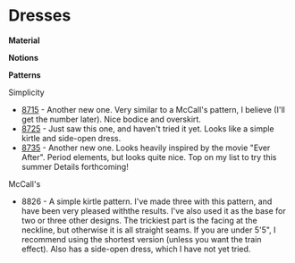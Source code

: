 # Dresses

**Material**

**Notions**

**Patterns**

Simplicity

* [8715](8715.jpg) - Another new one. Very similar to a McCall's pattern, I believe (I'll get the number later). Nice bodice and overskirt.
* [8725](8725.jpg) - Just saw this one, and haven't tried it yet. Looks like a simple kirtle and side-open dress.
* [8735](8735.jpg) - Another new one. Looks heavily inspired by the movie "Ever After". Period elements, but looks quite nice. Top on my list to try this summer Details forthcoming!

McCall's

* 8826 - A simple kirtle pattern. I've made three with this pattern, and have been very pleased withthe results. I've also used it as the base for two or three other designs. The trickiest part is the facing at the neckline, but otherwise it is all straight seams. If you are under 5'5", I recommend using the shortest version (unless you want the train effect). Also has a side-open dress, which I have not yet tried.